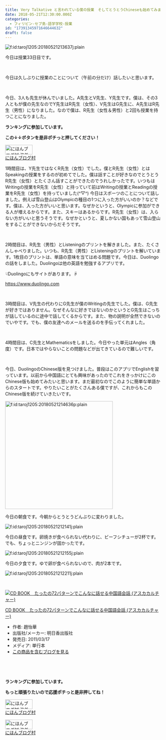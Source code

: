 ```yaml
---
title: Very Talkative と言われている僕の授業　そしてとうとうChineseも始めてみました
date: 2018-05-21T12:30:00.000Z
categories:
  - フィリピン-セブ島-語学学校-授業
id: "17391345971646644632"
draft: false
---
```

<p><img class="hatena-fotolife" title="f:id:taroj1205:20180521213637j:plain" src="https://cdn-ak.f.st-hatena.com/images/fotolife/t/taroj1205/20180521/20180521213637.jpg" alt="f:id:taroj1205:20180521213637j:plain" /></p>
<p>今日は授業33日目です。</p>
<p> </p>
<p>今日は久しぶりに授業のことについて（午前の分だけ）話したいと思います。</p>
<p> </p>
<p>今日、3人も先生が休んでいました。A先生とV先生、Y先生です。僕は、その3人ともが僕の先生なのでY先生はR先生（女性）、V先生はG先生に、A先生はR先生（男性）になりました。なので僕は、R先生（女性＆男性）と2回も授業を持つことになりました。</p>
<p><strong>ランキングに参加しています。</strong></p>
<p><strong>この↓↓ボタンを是非ポチっと押してください！</strong></p>
<p><a href="//overseas.blogmura.com/cebu/ranking.html"><img src="//overseas.blogmura.com/cebu/img/cebu88_31.gif" alt="にほんブログ村 海外生活ブログ セブ島情報へ" width="88" height="31" border="0" /></a><br /><a href="//overseas.blogmura.com/cebu/ranking.html">にほんブログ村</a></p>
<p>1時間目は、Y先生ではなくR先生（女性）でした。僕とR先生（女性）とはSpeakingの授業をするのが初めてでした。僕は話すことが好きなのでとうとうR先生（女性）とたくさん話すことができたのでうれしかったです。いつもはWritingの授業をR先生（女性）と持っていて前はWritingの授業とReadingの授業をR先生（女性）を持っていました(^▽^) 今日はスポーツのことについて話しました。例えば雪山登山はOlympicの種目の1つに入った方がいいのか？などです。僕は、入った方がいいと思います。なぜかというと、Olympicに参加ができる人が増えるからです。また、スキーはあるからです。R先生（女性）は、入らない方がいいと思うそうです。なぜかというと、夏しかない国もあって雪山登山をすることができないからだそうです。</p>
<p> </p>
<p>2時間目は、R先生（男性）とListeningのプリントを解きました。また、たくさんしゃべりました。いつも、R先生（男性）とListeningのプリントを解いています。1枚目のプリントは、単語の意味を当てはめる問題です。今日は、Duolingoの話をしました。Duolingoは他の英語を勉強するアプリです。</p>
<p>☟Duolingoにもサイトがあります。☟</p>
<p><a href="https://www.duolingo.com">https://www.duolingo.com</a></p>
<p> </p>
<p>3時間目は、V先生の代わりにG先生が僕のWritingの先生でした。僕は、G先生が好きではありません。なぜそんなに好きではないのかというとG先生はこっちが話しているのに途中で話してくるからです。また、物の説明が全然できないのでいやです。でも、僕の友達へのメールを送るのを手伝ってくれました。</p>
<p> </p>
<p>4時間目は、C先生とMathematicsをしました。今日やった単元はAngles（角度）です。日本ではやらないことの問題などが出てきているので難しいです。</p>
<p> </p>
<p>今日、DuolingoのChinese版を見つけました。普段はこのアプリでEnglishを習っています。以前から中国語にとても興味があったのでこれをきっかけにこのChinese版も始めてみたいと思います。まだ最初なのでこのように簡単な単語からのスタートです。やりたいことがたくさんある僕ですが、これからもこのChinese版を続けていきたいです。</p>
<p><img class="hatena-fotolife" title="f:id:taroj1205:20180521214636p:plain" src="https://cdn-ak.f.st-hatena.com/images/fotolife/t/taroj1205/20180521/20180521214636.png" alt="f:id:taroj1205:20180521214636p:plain" width="347" /></p>
<p>今日の朝食です。今朝からとうとうどんぶりに変わりました。</p>
<p><img class="hatena-fotolife" title="f:id:taroj1205:20180521212141j:plain" src="https://cdn-ak.f.st-hatena.com/images/fotolife/t/taroj1205/20180521/20180521212141.jpg" alt="f:id:taroj1205:20180521212141j:plain" /></p>
<p>今日の昼食です。卵焼きが食べられない代わりに、ビーフシチューが2杯です。でも、ちょっとニンジンが固かったです。</p>
<p><img class="hatena-fotolife" title="f:id:taroj1205:20180521212155j:plain" src="https://cdn-ak.f.st-hatena.com/images/fotolife/t/taroj1205/20180521/20180521212155.jpg" alt="f:id:taroj1205:20180521212155j:plain" /></p>
<p>今日の夕食です。ゆで卵が食べられないので、肉が2本です。</p>
<p><img class="hatena-fotolife" title="f:id:taroj1205:20180521212211j:plain" src="https://cdn-ak.f.st-hatena.com/images/fotolife/t/taroj1205/20180521/20180521212211.jpg" alt="f:id:taroj1205:20180521212211j:plain" /></p>
<p> </p>
<div class="freezed">
<div class="hatena-asin-detail"><a href="http://www.amazon.co.jp/exec/obidos/ASIN/4756914489/taroj1205-hatena-22/"><img class="hatena-asin-detail-image" title="CD BOOK　たったの72パターンでこんなに話せる中国語会話 (アスカカルチャー)" src="http://ecx.images-amazon.com/images/I/51-iB0EDKQL._SL160_.jpg" alt="CD BOOK　たったの72パターンでこんなに話せる中国語会話 (アスカカルチャー)" /></a>
<div class="hatena-asin-detail-info">
<p class="hatena-asin-detail-title"><a href="http://www.amazon.co.jp/exec/obidos/ASIN/4756914489/taroj1205-hatena-22/">CD BOOK　たったの72パターンでこんなに話せる中国語会話 (アスカカルチャー)</a></p>
<ul>
<li><span class="hatena-asin-detail-label">作者:</span> 趙怡華</li>
<li><span class="hatena-asin-detail-label">出版社/メーカー:</span> 明日香出版社</li>
<li><span class="hatena-asin-detail-label">発売日:</span> 2011/03/17</li>
<li><span class="hatena-asin-detail-label">メディア:</span> 単行本</li>
<li><a href="http://d.hatena.ne.jp/asin/4756914489/taroj1205-hatena-22" target="_blank">この商品を含むブログを見る</a></li>
</ul>
</div>
<div class="hatena-asin-detail-foot"> </div>
</div>
</div>
<p>  </p>
<div class="freezed">
<p><strong>ランキングに参加しています。</strong></p>
<p><strong>もっと頑張りたいので応援ポチっと是非押してね！</strong></p>
<p><a href="//overseas.blogmura.com/studyabroad_parent/ranking.html"><img src="//overseas.blogmura.com/studyabroad_parent/img/studyabroad_parent88_31.gif" alt="にほんブログ村 海外生活ブログ 親子留学・ジュニア留学へ" width="88" height="31" border="0" /></a><br /><a href="//overseas.blogmura.com/studyabroad_parent/ranking.html">にほんブログ村</a></p>
<p><a href="//overseas.blogmura.com/cebu/ranking.html"><img src="//overseas.blogmura.com/cebu/img/cebu88_31.gif" alt="にほんブログ村 海外生活ブログ セブ島情報へ" width="88" height="31" border="0" /></a><br /><a href="//overseas.blogmura.com/cebu/ranking.html">にほんブログ村</a></p>
</div>
